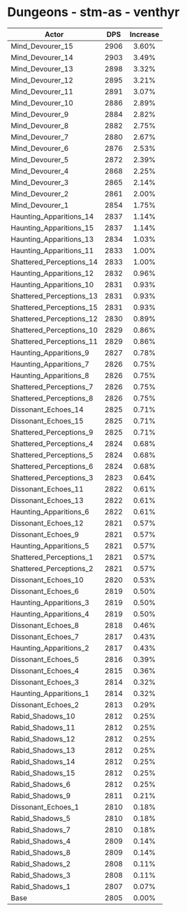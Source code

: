 # Dungeons - stm-as - venthyr
| Actor | DPS | Increase |
|---|:---:|:---:|
|Mind_Devourer_15|2906|3.60%|
|Mind_Devourer_14|2903|3.49%|
|Mind_Devourer_13|2898|3.32%|
|Mind_Devourer_12|2895|3.21%|
|Mind_Devourer_11|2891|3.07%|
|Mind_Devourer_10|2886|2.89%|
|Mind_Devourer_9|2884|2.82%|
|Mind_Devourer_8|2882|2.75%|
|Mind_Devourer_7|2880|2.67%|
|Mind_Devourer_6|2876|2.53%|
|Mind_Devourer_5|2872|2.39%|
|Mind_Devourer_4|2868|2.25%|
|Mind_Devourer_3|2865|2.14%|
|Mind_Devourer_2|2861|2.00%|
|Mind_Devourer_1|2854|1.75%|
|Haunting_Apparitions_14|2837|1.14%|
|Haunting_Apparitions_15|2837|1.14%|
|Haunting_Apparitions_13|2834|1.03%|
|Haunting_Apparitions_11|2833|1.00%|
|Shattered_Perceptions_14|2833|1.00%|
|Haunting_Apparitions_12|2832|0.96%|
|Haunting_Apparitions_10|2831|0.93%|
|Shattered_Perceptions_13|2831|0.93%|
|Shattered_Perceptions_15|2831|0.93%|
|Shattered_Perceptions_12|2830|0.89%|
|Shattered_Perceptions_10|2829|0.86%|
|Shattered_Perceptions_11|2829|0.86%|
|Haunting_Apparitions_9|2827|0.78%|
|Haunting_Apparitions_7|2826|0.75%|
|Haunting_Apparitions_8|2826|0.75%|
|Shattered_Perceptions_7|2826|0.75%|
|Shattered_Perceptions_8|2826|0.75%|
|Dissonant_Echoes_14|2825|0.71%|
|Dissonant_Echoes_15|2825|0.71%|
|Shattered_Perceptions_9|2825|0.71%|
|Shattered_Perceptions_4|2824|0.68%|
|Shattered_Perceptions_5|2824|0.68%|
|Shattered_Perceptions_6|2824|0.68%|
|Shattered_Perceptions_3|2823|0.64%|
|Dissonant_Echoes_11|2822|0.61%|
|Dissonant_Echoes_13|2822|0.61%|
|Haunting_Apparitions_6|2822|0.61%|
|Dissonant_Echoes_12|2821|0.57%|
|Dissonant_Echoes_9|2821|0.57%|
|Haunting_Apparitions_5|2821|0.57%|
|Shattered_Perceptions_1|2821|0.57%|
|Shattered_Perceptions_2|2821|0.57%|
|Dissonant_Echoes_10|2820|0.53%|
|Dissonant_Echoes_6|2819|0.50%|
|Haunting_Apparitions_3|2819|0.50%|
|Haunting_Apparitions_4|2819|0.50%|
|Dissonant_Echoes_8|2818|0.46%|
|Dissonant_Echoes_7|2817|0.43%|
|Haunting_Apparitions_2|2817|0.43%|
|Dissonant_Echoes_5|2816|0.39%|
|Dissonant_Echoes_4|2815|0.36%|
|Dissonant_Echoes_3|2814|0.32%|
|Haunting_Apparitions_1|2814|0.32%|
|Dissonant_Echoes_2|2813|0.29%|
|Rabid_Shadows_10|2812|0.25%|
|Rabid_Shadows_11|2812|0.25%|
|Rabid_Shadows_12|2812|0.25%|
|Rabid_Shadows_13|2812|0.25%|
|Rabid_Shadows_14|2812|0.25%|
|Rabid_Shadows_15|2812|0.25%|
|Rabid_Shadows_6|2812|0.25%|
|Rabid_Shadows_9|2811|0.21%|
|Dissonant_Echoes_1|2810|0.18%|
|Rabid_Shadows_5|2810|0.18%|
|Rabid_Shadows_7|2810|0.18%|
|Rabid_Shadows_4|2809|0.14%|
|Rabid_Shadows_8|2809|0.14%|
|Rabid_Shadows_2|2808|0.11%|
|Rabid_Shadows_3|2808|0.11%|
|Rabid_Shadows_1|2807|0.07%|
|Base|2805|0.00%|
